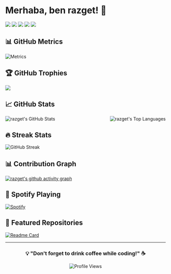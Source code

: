 # Merhaba, ben razget! 👋

[![](https://raw.githubusercontent.com/razget/razget/main/profile-summary-card-output/default/0-profile-details.svg)](https://github.com/vn7n24fzkq/github-profile-summary-cards)
[![](https://raw.githubusercontent.com/razget/razget/main/profile-summary-card-output/default/1-repos-per-language.svg)](https://github.com/vn7n24fzkq/github-profile-summary-cards) [![](https://raw.githubusercontent.com/razget/razget/main/profile-summary-card-output/default/2-most-commit-language.svg)](https://github.com/vn7n24fzkq/github-profile-summary-cards)
[![](https://raw.githubusercontent.com/razget/razget/main/profile-summary-card-output/default/3-stats.svg)](https://github.com/vn7n24fzkq/github-profile-summary-cards) [![](https://raw.githubusercontent.com/razget/razget/main/profile-summary-card-output/default/4-productive-time.svg)](https://github.com/vn7n24fzkq/github-profile-summary-cards)

## 📊 GitHub Metrics

![Metrics](https://metrics.lecoq.io/razget?template=classic&config.timezone=Europe%2FIstanbul)

## 🏆 GitHub Trophies
![](https://github-profile-trophy.vercel.app/?username=razget&theme=radical&no-frame=false&no-bg=true&margin-w=4)

## 📈 GitHub Stats

<img align="left" src="https://github-readme-stats.vercel.app/api?username=razget&show_icons=true&theme=radical&hide_border=true" alt="razget's GitHub Stats" />

<img align="right" src="https://github-readme-stats.vercel.app/api/top-langs/?username=razget&layout=compact&theme=radical&hide_border=true" alt="razget's Top Languages" />

<br clear="both" />

## 🔥 Streak Stats
![GitHub Streak](https://github-readme-streak-stats.herokuapp.com/?user=razget&theme=radical&hide_border=true)

## 📊 Contribution Graph
[![razget's github activity graph](https://github-readme-activity-graph.vercel.app/graph?username=razget&theme=react-dark)](https://github.com/ashutosh00710/github-readme-activity-graph)

## 🎵 Spotify Playing
[![Spotify](https://github-readme-spotify-now-playing.vercel.app/api/spotify-playing)](https://open.spotify.com/user/31p23yii2udm4abxgf3wsou3ggqq?si=b1fb43badf8f4484)

## 🌟 Featured Repositories

[![Readme Card](https://github-readme-stats.vercel.app/api/pin/?username=razget&repo=repository-name&theme=radical)](https://github.com/razget/repository-name)

---

<div align="center">

### 💡 "Don't forget to drink coffee while coding!" ☕

![Profile Views](https://komarev.com/ghpvc/?username=razget&color=brightgreen)

</div>
